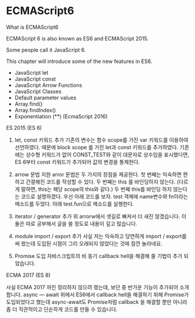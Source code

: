# ECMAScript6
What is ECMAScript6 


 ECMAScript 6 is also known as ES6 and ECMAScript 2015.

 Some people call it JavaScript 6.

 This chapter will introduce some of the new features in ES6.

- JavaScript let
- JavaScript const
- JavaScript Arrow Functions
- JavaScript Classes
- Default parameter values
- Array.find()
- Array.findIndex()
- Exponentiation (**) (EcmaScript 2016)



ES 2015 (ES 6)


1. let, const 키워드 추가
기존의 변수는 함수 scope를 가진 var 키워드를 이용하여 선언하였다. 때문에 block scope 를 가진 let과 const 키워드를 추가하였다. 기존에는 상수형 키워드가 없어 CONST_TEST와 같이 대문자로 상수임을 표시했다면, ES 6부터 const 키워드가 추가되어 값의 변경을 통제한다.

2. arrow 문법 지원
arror 문법은 두 가지의 장점을 제공한다. 첫 번째는 익숙하면 편하고 간결해진 코드를 작성할 수 있다. 두 번째는 this 를 바인딩하지 않는다. (다르게 말하면, this는 해당 scope의 this와 같다.)
두 번째 this를 바인딩 하지 않는다는 코드로 설명하겠다. 우선 아래 코드를 보자. test 객체에 name변수와 fn이라는 메소드를 두었다. 아래 test.fun으로 메소드를 실행한다.

3. iterator / generator 추가
위 arrorw에서 샛길로 빠져서 더 새진 않겠습니다. 이 둘은 따로 공부해서 글을 쓸 정도로 내용이 깊고 많습니다.

4. module import / export 추가
사실 저는 익숙하고 당연하게 import / export를 써 왔는데 도입된 시점이 그리 오래되지 않았다는 것에 잠깐 놀라네요.

5. Promise 도입
자바스크립트의 비 동기 callback hell을 해결해 줄 기법이 추가 되었습니다.

ECMA 2017 (ES 8)

사실 ECMA 2017 까진 정리하지 않으려 했는데, 보던 중 반가운 기능이 추가되어 소개 합니다.
async — await
위에서 ES6에서 callback hell을 해결하기 위해 Promise가 도입되었다고 했는데 async-await도 Promise처럼 callback 을 해결할 뿐만 아니라 좀 더 직관적이고 단순하게 코드를 만들 수 있습니다. 
